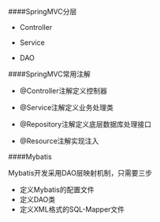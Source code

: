 ####SpringMVC分层

* Controller

* Service

* DAO


####SpringMVC常用注解

* @Controller注解定义控制器

* @Service注解定义业务处理类

* @Repository注解定义底层数据库处理接口

* @Resource注解实现注入

####Mybatis

Mybatis开发采用DAO层映射机制，只需要三步

* 定义Mybatis的配置文件
* 定义DAO类
* 定义XML格式的SQL-Mapper文件

